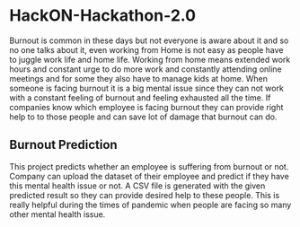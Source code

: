 # HackON-Hackathon-2.0

Burnout is common in these days but not everyone is aware about it and so no one talks about it, even working from Home is not easy as people have to juggle work life and home life. Working from home means extended work hours and constant urge to do more work and constantly attending online meetings and for some they also have to manage kids at home. When someone is facing burnout it is a big mental issue since they can not work with a constant feeling of burnout and feeling exhausted all the time. If companies know which employee is facing burnout they can provide right help to to those people and can save lot of damage that burnout can do.

## **Burnout Prediction** 

This project predicts whether an employee is suffering from burnout or not. Company can upload the dataset of their employee and predict if they have this mental health issue or not. A CSV file is generated with the given predicted result so they can provide desired help to these people. This is really helpful during the times of pandemic when people are facing so many other mental health issue. 


